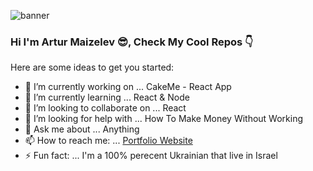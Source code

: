 ![banner](https://i.ibb.co/zGPsdYJ/rsz-img-bg-1.jpg)    

### Hi I'm Artur Maizelev 😎, Check My Cool Repos 👇

Here are some ideas to get you started:

- 🔭 I’m currently working on ... CakeMe - React App
- 🌱 I’m currently learning ... React & Node
- 👯 I’m looking to collaborate on ... React
- 🤔 I’m looking for help with ...  How To Make Money Without Working
- 💬 Ask me about ... Anything 
- 📫 How to reach me: ... [Portfolio Website](https://arturmaiz.com)
- ⚡ Fun fact: ... I'm a 100% perecent Ukrainian that live in Israel 
